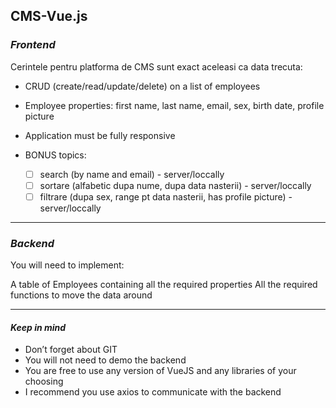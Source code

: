 ## CMS-Vue.js

### _*Frontend*_

Cerintele pentru platforma de CMS sunt exact aceleasi ca data trecuta:

- CRUD (create/read/update/delete) on a list of employees
- Employee properties: first name, last name, email, sex, birth date, profile picture
- Application must be fully responsive
- BONUS topics:

  - [ ] search (by name and email) - server/loccally
  - [ ] sortare (alfabetic dupa nume, dupa data nasterii) - server/loccally
  - [ ] filtrare (dupa sex, range pt data nasterii, has profile picture) - server/loccally

---

### _*Backend*_

You will need to implement:

A table of Employees containing all the required properties
All the required functions to move the data around

---

#### _*Keep in mind*_

- Don’t forget about GIT
- You will not need to demo the backend
- You are free to use any version of VueJS and any libraries of your choosing
- I recommend you use axios to communicate with the backend
